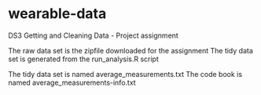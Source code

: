 wearable-data
=============

DS3 Getting and Cleaning Data - Project assignment

The raw data set is the zipfile downloaded for the assignment
The tidy data set is generated from the run_analysis.R script

The tidy data set is named  average_measurements.txt
The code book is named      average_measurements-info.txt
